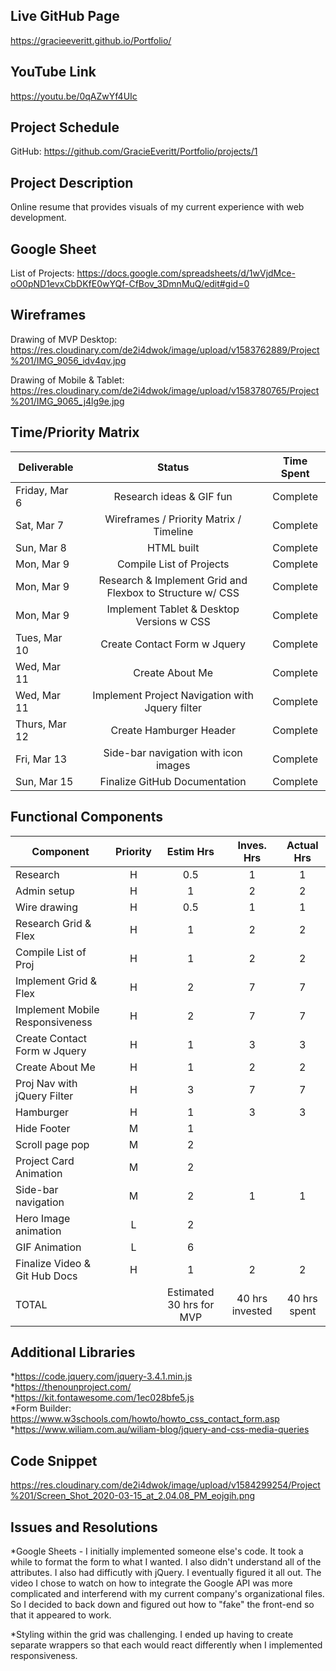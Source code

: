 ## Live GitHub Page
https://gracieeveritt.github.io/Portfolio/

## YouTube Link
https://youtu.be/0qAZwYf4UIc

## Project Schedule
GitHub: https://github.com/GracieEveritt/Portfolio/projects/1

## Project Description
Online resume that provides visuals of my current experience with web development.

## Google Sheet
List of Projects: https://docs.google.com/spreadsheets/d/1wVjdMce-oO0pND1evxCbDKfE0wYQf-CfBov_3DmnMuQ/edit#gid=0

## Wireframes

Drawing of MVP Desktop: https://res.cloudinary.com/de2i4dwok/image/upload/v1583762889/Project%201/IMG_9056_idv4qv.jpg  

Drawing of Mobile & Tablet: https://res.cloudinary.com/de2i4dwok/image/upload/v1583780765/Project%201/IMG_9065_j4lg9e.jpg

## Time/Priority Matrix 

|Deliverable	| Status	| Time Spent |
| --- | :---: |  :---: | 
| Friday, Mar 6 | Research ideas & GIF fun	| Complete 	| 1 hr |
| Sat, Mar 7 | Wireframes / Priority Matrix / Timeline	| Complete	| 3 hrs |
| Sun, Mar 8 | HTML built	| Complete | 30 min |
| Mon, Mar 9 | Compile List of Projects	| Complete | 3 hrs |
| Mon, Mar 9 | Research & Implement Grid and Flexbox to Structure w/ CSS	| Complete | 7.5 hrs |	
| Mon, Mar 9 | Implement Tablet & Desktop Versions w CSS | Complete | 7 hrs |		
| Tues, Mar 10 | Create Contact Form w Jquery	| Complete | 3 hrs |
| Wed, Mar 11 | Create About Me	 | Complete | 2 hrs |		
| Wed, Mar 11 | Implement Project Navigation with Jquery filter | Complete | 7 hrs |
| Thurs, Mar 12 | Create Hamburger Header | Complete  | 3 hrs |		
| Fri, Mar 13 | Side-bar navigation with icon images	 | Complete | 1 hr |		
 Sun, Mar 15 | Finalize GitHub Documentation  | Complete | 2 hrs |		

## Functional Components

| Component | Priority	| Estim Hrs |	Inves. Hrs	| Actual Hrs|
| --- | :---: |  :---: | :---: | :---: |
| Research |	H	| 0.5	| 1 |	1 |
| Admin setup	| H	| 1	| 2	| 2 |
| Wire drawing	| H |	0.5	| 1	| 1 |
| Research Grid & Flex 	| H	| 1	| 2	| 2 |
| Compile List of Proj	| H	| 1	| 2 | 2 |
| Implement Grid & Flex	| H	| 2	| 7 | 7 |
| Implement Mobile Responsiveness	| H	| 2 | 7 | 7 |		
| Create Contact Form w Jquery	| H |	1 | 3 | 3 |	
| Create About Me	| H |	1 | 2 | 2 |	
| Proj Nav with jQuery Filter	| H |	3 | 7 | 7 |	
| Hamburger	| H |	1 | 3 | 3 |	
| Hide Footer	| M |	1 |  |  |	
| Scroll page pop	| M |	2 |  |  |		
| Project Card Animation	| M |	2 |  |  |		
| Side-bar navigation	| M |	2 | 1 | 1 |		
| Hero Image animation | L |	2 |  |  |	
| GIF Animation	| L |	6 |  |  |	
| Finalize Video & Git Hub Docs	| H |	1 | 2 | 2 |	
|TOTAL |	| Estimated 30 hrs for MVP	| 40 hrs invested |	40 hrs spent |   

## Additional Libraries
*https://code.jquery.com/jquery-3.4.1.min.js    
*https://thenounproject.com/  
*https://kit.fontawesome.com/1ec028bfe5.js  
*Form Builder: https://www.w3schools.com/howto/howto_css_contact_form.asp  
*https://www.wiliam.com.au/wiliam-blog/jquery-and-css-media-queries  

## Code Snippet

https://res.cloudinary.com/de2i4dwok/image/upload/v1584299254/Project%201/Screen_Shot_2020-03-15_at_2.04.08_PM_eojgih.png

## Issues and Resolutions
*Google Sheets - I initially implemented someone else's code. It took a while to format the form to what I wanted. I also didn't understand all of the attributes. I also had difficutly with jQuery. I eventually figured it all out. The video I chose to watch on how to integrate the Google API was more complicated and interferend with my current company's organizational files. So I decided to back down and figured out how to "fake" the front-end so that it appeared to work.   

*Styling within the grid was challenging. I ended up having to create separate wrappers so that each would react differently when I implemented responsiveness. 

